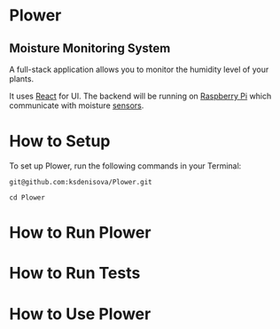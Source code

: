 # Plower
## Moisture Monitoring System

A full-stack application allows you to monitor the humidity level of your plants.

It uses [React](https://reactjs.org) for UI. The backend will be running on [Raspberry Pi](https://www.raspberrypi.org) which communicate with moisture [sensors]().

# How to Setup

To set up Plower, run the following commands in your Terminal:

`git@github.com:ksdenisova/Plower.git`

`cd Plower`

# How to Run Plower


# How to Run Tests


# How to Use Plower

